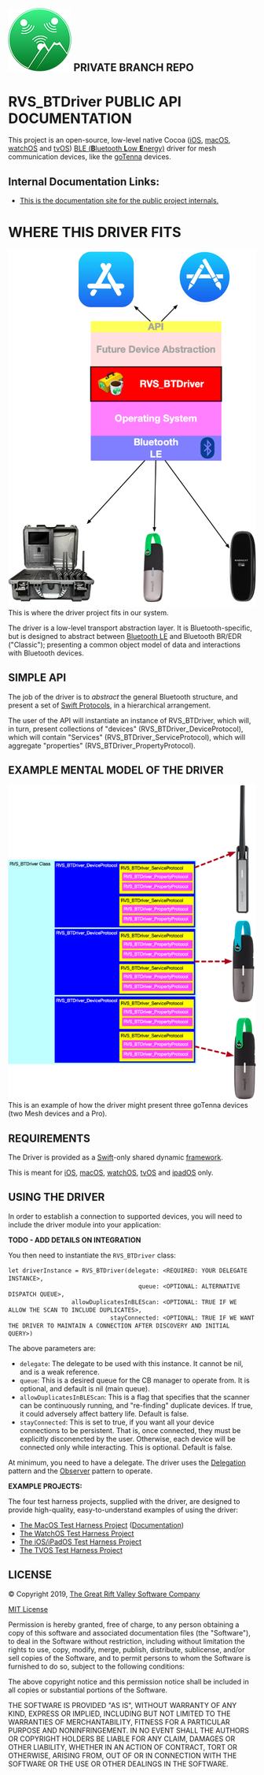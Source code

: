 ![Icon](./icon.png)
PRIVATE BRANCH REPO
-

RVS_BTDriver PUBLIC API DOCUMENTATION
=
This project is an open-source, low-level native Cocoa ([iOS](https://apple.com/ios), [macOS](https://apple.com/macos), [watchOS](https:apple.com/watchos) and [tvOS](https://apple.com/tvos)) [BLE (**B**luetooth **L**ow **E**nergy)](https://www.bluetooth.com) driver for mesh communication devices, like the  [goTenna](https://gotenna.com) devices.

Internal Documentation Links:
-

- [This is the documentation site for the public project internals.](https://riftvalleysoftware.github.io/RVS_GTDriver/internal/)

WHERE THIS DRIVER FITS
=

![Overall Image](./img/SystemBlock.png)
This is where the driver project fits in our system.

The driver is a low-level transport abstraction layer. It is Bluetooth-specific, but is designed to abstract between [Bluetooth LE](https://en.wikipedia.org/wiki/Bluetooth_Low_Energy) and Bluetooth BR/EDR ("Classic"); presenting a common object model of data and interactions with Bluetooth devices.

SIMPLE API
-
The job of the driver is to *abstract* the general Bluetooth structure, and present a set of [Swift Protocols](https://docs.swift.org/swift-book/LanguageGuide/Protocols.html), in a hierarchical arrangement.

The user of the API will instantiate an instance of RVS_BTDriver, which will, in turn, present collections of "devices" (RVS_BTDriver_DeviceProtocol), which will contain "Services" (RVS_BTDriver_ServiceProtocol), which will aggregate "properties" (RVS_BTDriver_PropertyProtocol).

EXAMPLE MENTAL MODEL OF THE DRIVER
-
![Block Diagram](./img/MentalModel.png)
This is an example of how the driver might present three goTenna devices (two Mesh devices and a Pro).

REQUIREMENTS
-
The Driver is provided as a [Swift](https://developer.apple.com/swift/)-only shared dynamic [framework](https://developer.apple.com/library/archive/documentation/MacOSX/Conceptual/BPFrameworks/Frameworks.html).

This is meant for [iOS](https://www.apple.com/ios/), [macOS](https://www.apple.com/macos/), [watchOS](https://www.apple.com/watchos/), [tvOS](https://www.apple.com/tvos/) and [ipadOS](https://www.apple.com/ipados/) only.

USING THE DRIVER
-
In order to establish a connection to supported devices, you will need to include the driver module into your application:

**TODO - ADD DETAILS ON INTEGRATION**

You then need to instantiate the `RVS_BTDriver` class:

    let driverInstance = RVS_BTDriver(delegate: <REQUIRED: YOUR DELEGATE INSTANCE>,
                                         queue: <OPTIONAL: ALTERNATIVE DISPATCH QUEUE>,
                      allowDuplicatesInBLEScan: <OPTIONAL: TRUE IF WE ALLOW THE SCAN TO INCLUDE DUPLICATES>,
                                 stayConnected: <OPTIONAL: TRUE IF WE WANT THE DRIVER TO MAINTAIN A CONNECTION AFTER DISCOVERY AND INITIAL QUERY>)


The above parameters are:
- `delegate`: The delegate to be used with this instance. It cannot be nil, and is a weak reference.
- `queue`: This is a desired queue for the CB manager to operate from. It is optional, and default is nil (main queue).
- `allowDuplicatesInBLEScan`: This is a flag that specifies that the scanner can be continuously running, and "re-finding" duplicate devices.  If true, it could adversely affect battery life. Default is false.
- `stayConnected`:  This is set to true, if you want all your device connections to be persistent. That is, once connected, they must be explicitly disconencted by the user. Otherwise, each device will be connected only while interacting. This is optional. Default is false.

At minimum, you need to have a delegate. The driver uses the [Delegation](https://en.wikipedia.org/wiki/Delegation_pattern) pattern and the [Observer](https://en.wikipedia.org/wiki/Observer_pattern) pattern to operate.

**EXAMPLE PROJECTS:**

The four test harness projects, supplied with the driver, are designed to provide high-quality, easy-to-understand examples of using the driver:

- [The MacOS Test Harness Project](https://github.com/RiftValleySoftware/RVS_GTDriver/tree/master/RVS_BTDriver_MacOS_Test_Harness) ([Documentation](https://riftvalleysoftware.github.io/RVS_GTDriver/macOSTestHarness))
- [The WatchOS Test Harness Project](https://github.com/RiftValleySoftware/RVS_GTDriver/tree/master/RVS_BTDriver_WatchOS_Test_Harness)
- [The iOS/iPadOS Test Harness Project](https://github.com/RiftValleySoftware/RVS_GTDriver/tree/master/RVS_BTDriver_iOS_Test_Harness)
- [The TVOS Test Harness Project](https://github.com/RiftValleySoftware/RVS_GTDriver/tree/master/RVS_BTDriver_tvOS_Test_Harness)

LICENSE
-
© Copyright 2019, [The Great Rift Valley Software Company](https://riftvalleysoftware.com)

[MIT License](https://opensource.org/licenses/MIT)

Permission is hereby granted, free of charge, to any person obtaining a copy of this software and associated documentation
files (the "Software"), to deal in the Software without restriction, including without limitation the rights to use, copy,
modify, merge, publish, distribute, sublicense, and/or sell copies of the Software, and to permit persons to whom the
Software is furnished to do so, subject to the following conditions:

The above copyright notice and this permission notice shall be included in all copies or substantial portions of the Software.

THE SOFTWARE IS PROVIDED "AS IS", WITHOUT WARRANTY OF ANY KIND, EXPRESS OR IMPLIED, INCLUDING BUT NOT LIMITED TO THE WARRANTIES
OF MERCHANTABILITY, FITNESS FOR A PARTICULAR PURPOSE AND NONINFRINGEMENT.
IN NO EVENT SHALL THE AUTHORS OR COPYRIGHT HOLDERS BE LIABLE FOR ANY CLAIM, DAMAGES OR OTHER LIABILITY, WHETHER IN AN ACTION OF
CONTRACT, TORT OR OTHERWISE, ARISING FROM, OUT OF OR IN CONNECTION WITH THE SOFTWARE OR THE USE OR OTHER DEALINGS IN THE SOFTWARE.
